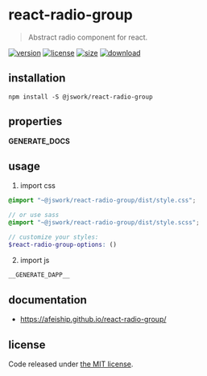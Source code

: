 # react-radio-group
> Abstract radio component for react.

[![version][version-image]][version-url]
[![license][license-image]][license-url]
[![size][size-image]][size-url]
[![download][download-image]][download-url]

## installation
```shell
npm install -S @jswork/react-radio-group
```

## properties
__GENERATE_DOCS__

## usage
1. import css
  ```scss
  @import "~@jswork/react-radio-group/dist/style.css";

  // or use sass
  @import "~@jswork/react-radio-group/dist/style.scss";

  // customize your styles:
  $react-radio-group-options: ()
  ```
2. import js
  ```js
__GENERATE_DAPP__
  ```

## documentation
- https://afeiship.github.io/react-radio-group/


## license
Code released under [the MIT license](https://github.com/afeiship/react-radio-group/blob/master/LICENSE.txt).

[version-image]: https://img.shields.io/npm/v/@jswork/react-radio-group
[version-url]: https://npmjs.org/package/@jswork/react-radio-group

[license-image]: https://img.shields.io/npm/l/@jswork/react-radio-group
[license-url]: https://github.com/afeiship/react-radio-group/blob/master/LICENSE.txt

[size-image]: https://img.shields.io/bundlephobia/minzip/@jswork/react-radio-group
[size-url]: https://github.com/afeiship/react-radio-group/blob/master/dist/react-radio-group.min.js

[download-image]: https://img.shields.io/npm/dm/@jswork/react-radio-group
[download-url]: https://www.npmjs.com/package/@jswork/react-radio-group
